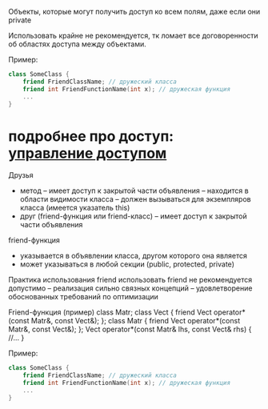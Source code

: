 
Объекты, которые могут получить доступ ко всем полям, даже если они private

Использовать крайне не рекомендуется, тк ломает все договоренности об областях доступа между объектами.

Пример:
```cpp
class SomeClass {
    friend FriendClassName; // дружеский класса
    friend int FriendFunctionName(int x); // дружеская функция
    ...
}
```

подробнее про доступ: [управление доступом](управление%20доступом.md)
=======
Друзья 
- метод 
  – имеет доступ к закрытой части объявления 
  – находится в области видимости класса 
  – должен вызываться для экземпляров класса (имеется указатель this) 
- друг (friend-функция или friend-класс)
  – имеет доступ к закрытой части объявления

friend-функция 
- указывается в объявлении класса, другом которого она является 
- может указываться в любой секции (public, protected, private)

Практика использования friend 
использовать friend не рекомендуется 
допустимо 
  – реализация сильно связных концепций 
  – удовлетворение обоснованных требований по оптимизации

Friend-функция (пример) 
class Matr; 
class Vect { 
  friend Vect operator*(const Matr&, const Vect&); 
}; 
class Matr {
  friend Vect operator*(const Matr&, const Vect&); 
};
Vect operator*(const Matr& lhs, const Vect& rhs) { 
  //… 
}

Пример:
```cpp
class SomeClass {
    friend FriendClassName; // дружеский класса
    friend int FriendFunctionName(int x); // дружеская функция
    ...
}
```